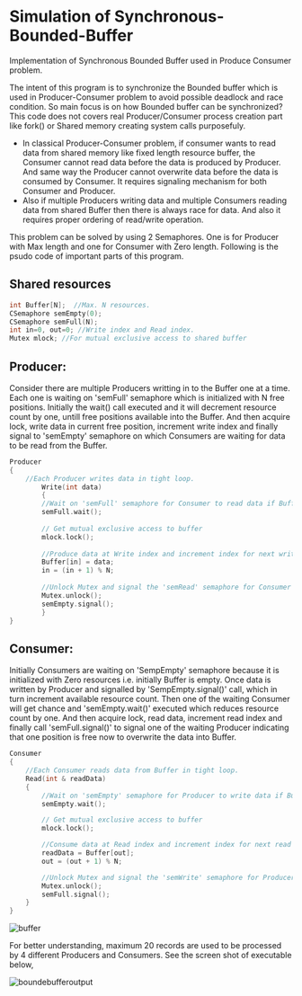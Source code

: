 # Simulation of Synchronous-Bounded-Buffer
Implementation of Synchronous Bounded Buffer used in Produce Consumer problem. 

The intent of this program is to synchronize the Bounded buffer which is used in Producer-Consumer problem to avoid possible deadlock and race condition. So main focus is on how Bounded buffer can be synchronized? This code does not covers real Producer/Consumer process creation part like fork() or Shared memory creating system calls purposefuly.

* In classical Producer-Consumer problem, if consumer wants to read data from shared memory like fixed length resource buffer, the Consumer cannot read data before the data is produced by Producer. And same way the Producer cannot overwrite data before the data is consumed by Consumer. It requires signaling mechanism for both Consumer and Producer.
* Also if multiple Producers writing data and multiple Consumers reading data from shared Buffer then there is always race for data. And also it requires proper ordering of read/write operation.

This problem can be solved by using 2 Semaphores. One is for Producer with Max length and one for Consumer with Zero length.
Following is the psudo code of important parts of this program.

## Shared resources
```C
int Buffer[N];  //Max. N resources.
CSemaphore semEmpty(0);
CSemaphore semFull(N);
int in=0, out=0; //Write index and Read index.
Mutex mlock; //For mutual exclusive access to shared buffer
```

## Producer:
Consider there are multiple Producers writting in to the Buffer one at a time. Each one is waiting on 'semFull' semaphore which is initialized with N free positions. Initially the wait() call executed and it will decrement resource count by one, untill free positions available into the Buffer. And then acquire lock, write data in current free position, increment write index and finally signal to 'semEmpty' semaphore on which Consumers are waiting for data to be read from the Buffer.

```C
Producer
{
	//Each Producer writes data in tight loop.
    	Write(int data)
    	{
		//Wait on 'semFull' semaphore for Consumer to read data if Buffer is Full.
		semFull.wait(); 
	
		// Get mutual exclusive access to buffer
		mlock.lock(); 
	
		//Produce data at Write index and increment index for next write operation
		Buffer[in] = data;      
		in = (in + 1) % N;
	
		//Unlock Mutex and signal the 'semRead' semaphore for Consumer to read data.
		Mutex.unlock();  
		semEmpty.signal();
    	}
}	
```

## Consumer:
Initially Consumers are waiting on 'SempEmpty' semaphore because it is initialized with Zero resources i.e. initially Buffer is empty. Once data is written by Producer and signalled by 'SempEmpty.signal()' call, which in turn increment available resource count. Then one of the waiting Consumer will get chance and 'semEmpty.wait()' executed which reduces resource count by one. And then acquire lock, read data, increment read index and finally call 'semFull.signal()' to signal one of the waiting Producer indicating that one position is free now to overwrite the data into Buffer.

```C
Consumer
{
	//Each Consumer reads data from Buffer in tight loop.
	Read(int & readData)
	{
		//Wait on 'semEmpty' semaphore for Producer to write data if Buffer is Empty.
		semEmpty.wait(); 

		// Get mutual exclusive access to buffer
		mlock.lock(); 

		//Consume data at Read index and increment index for next read operation  
		readData = Buffer[out];    
		out = (out + 1) % N;

		//Unlock Mutex and signal the 'semWrite' semaphore for Producer to write data.
		Mutex.unlock();   
		semFull.signal();
	}
}
```

![buffer](https://user-images.githubusercontent.com/6056609/41194267-6b0ea540-6c36-11e8-889a-6a8c0e677568.png)

For better understanding, maximum 20 records are used to be processed by 4 different Producers and Consumers. See the screen shot of executable below,

![boundebufferoutput](https://user-images.githubusercontent.com/6056609/40879947-3a35ba78-66c6-11e8-80fa-958867de0fdc.png)




